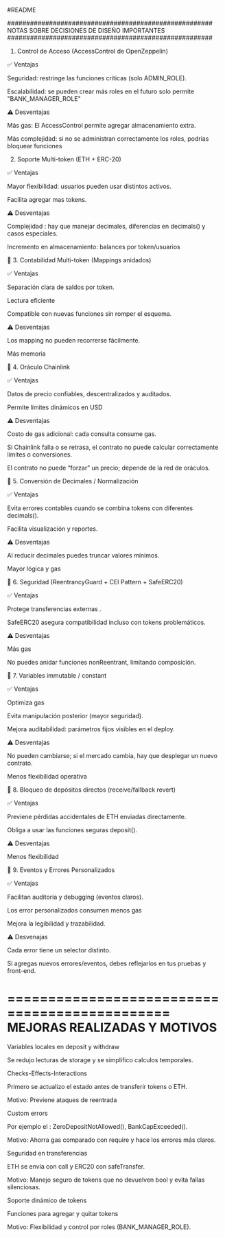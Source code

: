 #README

######################################################
     NOTAS SOBRE DECISIONES DE DISEÑO IMPORTANTES 
######################################################

1. Control de Acceso (AccessControl de OpenZeppelin)

✅ Ventajas

Seguridad: restringe las funciones críticas (solo ADMIN_ROLE).

Escalabilidad: se pueden crear más roles en el futuro solo permite "BANK_MANAGER_ROLE"

⚠️ Desventajas 

Más gas: El AccessControl permite agregar almacenamiento extra.

Más complejidad: si no se administran correctamente los roles, podrías bloquear funciones 


2. Soporte Multi-token (ETH + ERC-20)

✅ Ventajas

Mayor flexibilidad: usuarios pueden usar distintos activos.

Facilita agregar mas tokens.

⚠️ Desventajas

Complejidad : hay que manejar decimales, diferencias en decimals() y casos especiales.

Incremento en almacenamiento: balances por token/usuarios

🧮 3. Contabilidad Multi-token (Mappings anidados)

✅ Ventajas

Separación clara de saldos por token.

Lectura eficiente 

Compatible con nuevas funciones sin romper el esquema.

⚠️ Desventajas

Los mapping no pueden recorrerse fácilmente.

Más memoria

📡 4. Oráculo Chainlink

✅ Ventajas

Datos de precio confiables, descentralizados y auditados.

Permite límites dinámicos en USD 

⚠️ Desventajas

Costo de gas adicional: cada consulta  consume gas.

Si Chainlink falla o se retrasa, el contrato no puede calcular correctamente límites o conversiones.

El contrato no puede “forzar” un precio; depende de la red de oráculos.

🔢 5. Conversión de Decimales / Normalización

✅ Ventajas

Evita errores contables cuando se combina tokens con diferentes decimals().

Facilita visualización y reportes.

⚠️ Desventajas

Al reducir decimales puedes truncar valores mínimos.

Mayor lógica y gas

🧱 6. Seguridad (ReentrancyGuard + CEI Pattern + SafeERC20)

✅ Ventajas

Protege transferencias externas .

SafeERC20 asegura compatibilidad incluso con tokens problemáticos.

⚠️ Desventajas

Más gas

No puedes anidar funciones nonReentrant, limitando composición.

🧩 7. Variables immutable / constant

✅ Ventajas

Optimiza gas 

Evita manipulación posterior (mayor seguridad).

Mejora auditabilidad: parámetros fijos visibles en el deploy.

⚠️ Desventajas

No pueden cambiarse; si el mercado cambia, hay que desplegar un nuevo contrato.

Menos flexibilidad operativa

🔐 8. Bloqueo de depósitos directos (receive/fallback revert)

✅ Ventajas

Previene pérdidas accidentales de ETH enviadas directamente.

Obliga a usar las funciones seguras deposit().

⚠️ Desventajas

Menos flexibilidad

🧾 9. Eventos y Errores Personalizados

✅ Ventajas

Facilitan auditoría y debugging (eventos claros).

Los error personalizados consumen menos gas 

Mejora la legibilidad y trazabilidad.

⚠️ Desvenajas 

Cada error tiene un selector distinto.

Si agregas nuevos errores/eventos, debes reflejarlos en tus pruebas y front-end.


==============================================
         MEJORAS REALIZADAS Y MOTIVOS
==============================================


Variables locales en deposit y withdraw

Se redujo lecturas de storage y se simplifico calculos temporales.

Checks-Effects-Interactions

Primero se actualizo el estado antes de transferir tokens o ETH.

Motivo: Previene ataques de reentrada 

Custom errors

Por ejemplo el : ZeroDepositNotAllowed(), BankCapExceeded().

Motivo: Ahorra gas comparado con require  y hace los errores más claros.

Seguridad en transferencias

ETH se envía con call y ERC20 con safeTransfer.

Motivo: Manejo seguro de tokens que no devuelven bool y evita fallas silenciosas.

Soporte dinámico de tokens

Funciones para agregar y quitar tokens 


Motivo: Flexibilidad y control por roles (BANK_MANAGER_ROLE).
